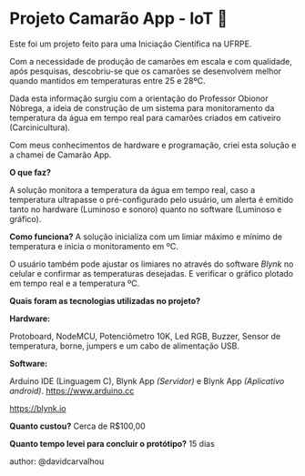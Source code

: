 # Projeto Camarão App - IoT :shrimp:

Este foi um projeto feito para uma Iniciação Científica na UFRPE.

Com a necessidade de produção de camarões em escala e com qualidade, após pesquisas, descobriu-se que os camarões se desenvolvem melhor quando mantidos em temperaturas
entre 25 e 28ºC.

Dada esta informação surgiu com a orientação do Professor Obionor Nóbrega, a ideia de construção de um sistema para monitoramento da temperatura da água em tempo real para camarões criados em cativeiro (Carcinicultura).

Com meus conhecimentos de hardware e programação, criei esta solução e a chamei de Camarão App.



**O que faz?**

A solução monitora  a temperatura da água em tempo real, caso a temperatura ultrapasse o pré-configurado pelo usuário, um alerta é emitido tanto no hardware (Luminoso e sonoro) quanto no software (Luminoso e gráfico).

**Como funciona?**
A solução inicializa com um limiar máximo  e mínimo de temperatura e inicia o monitoramento em ºC. 

O usuário também pode ajustar os limiares no através do software *Blynk* no celular e confirmar as temperaturas desejadas. E verificar o gráfico plotado em tempo real e a temperatura ºC.

**Quais foram as tecnologias utilizadas no projeto?**

**Hardware:**

Protoboard, NodeMCU, Potenciômetro 10K, Led RGB, Buzzer, Sensor de temperatura, borne, jumpers e um cabo de alimentação USB.

**Software:**

Arduino IDE (Linguagem C), Blynk App *(Servidor)* e Blynk App *(Aplicativo android)*.
https://www.arduino.cc

https://blynk.io

**Quanto custou?**
Cerca de R$100,00

**Quanto tempo levei para concluir o protótipo?**
15 dias



author: @davidcarvalhou
